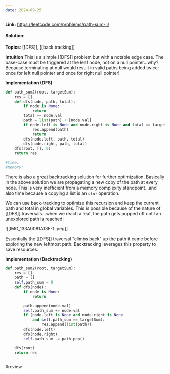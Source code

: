 ```yaml
---
date: 2024-09-25
---
```

**Link:** https://leetcode.com/problems/path-sum-ii/
#### Solution:

**Topics**: [[DFS]], [[back tracking]]

**Intuition**
This is a simple [[DFS]] problem but with a notable edge case. The base-case must be triggered at the leaf node, not on a null pointer...why? Because terminating at null would result in valid paths being added twice: once for left null pointer and once for right null pointer!

**Implementation (DFS)**
```python
def path_sum2(root, targetSum):
	res = []
	def dfs(node, path, total):
		if node is None:
			return
		total += node.val
		path = list(path) + [node.val]
		if node.left is None and node.right is None and total == targetSum:
			res.append(path)
			return 
		dfs(node.left, path, total)
		dfs(node.right, path, total)
	dfs(root, [], 0)
	return res
		
#time:
#memory:
```

There is also a great backtracking solution for further optimization. Basically in the above solution we are propagating a new copy of the path at every node. This is very inefficient from a memory complexity standpoint...and also time because a copying a list is an `o(n)` operation. 

We can use back-tracking to optimize this recursion and keep the current path and total in global variables. This is possible because of the nature of [[DFS]] traversals...when we reach a leaf, the path gets popped off until an unexplored path is reached:

![[IMG_133A0081A13F-1.jpeg]]

Essentially the [[DFS]] traversal "climbs back" up the path it came before exploring the new leftmost path. Backtracking leverages this property to save resources. 


**Implementation (Backtracking)**
```python
def path_sum2(root, targetSum):
	res = []
	path = []
	self.path_sum = 0
	def dfs(node):
		if node is None:
			return 
			
		path.append(node.val)
		self.path_sum += node.val
		if (node.left is None and node.right is None
			and self.path_sum == targetSum):
				res.append(list(path))
		dfs(node.left)
		dfs(node.right)
		self.path_sum -= path.pop()

	dfs(root)
	return res
	
```


#review 


